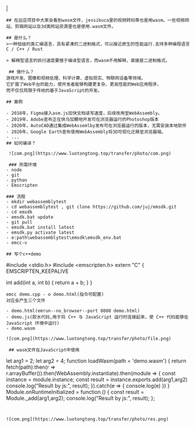 |

```
## 在巡店项目中大家会看到wasm文件，jessibuca里的视频转码等也是用wasm。一些视频网站、剪辑网站以及3d类网站资源里也是使用.wasm文件。

## 是什么？
>一种低级的类汇编语言，具有紧凑的二进制格式，可以接近原生的性能运行.支持多种编程语言C / C++ / Rust

> 解释型语言的执行速度要慢于编译型语言，而wasm不用解释，直接是二进制格式。

 ## 做什么？
游戏开发、图像和视频处理、科学计算、虚拟现实、物联网设备等领域。
它扩展了Web平台的能力，使开发者能够构建更复杂、更高性能的Web应用程序，
而不仅仅局限于传统的基于JavaScript的开发。

## 案例

- 2018年，Figma接入asm.js加快文档读写速度，后续改用至WebAssembly。
- 2019年，Adobe宣布正在快马加鞭地开发可在浏览器运行的Photoshop版本
- 2020年，AutoCAD通过集成WebAssemlby发布可在浏览器运行的版本，无需安装本地软件
- 2020年，Google Earth宣布使用WebAssembly将3D可视化迁移至浏览器端。
- ...
## 如何编译？  

 ![com.png](https://www.luotongtong.top/transfer/photo/com.png)

 ### 所需环境
- node
- git
- python
- Emscripten

### 流程
- mkdir webassemblytest
- cd webassemblytest , git clone https://github.com/juj/emsdk.git
- cd emsdk
- emsdk.bat update
- git pull
- emsdk.bat install latest
- emsdk.py activate latest
- e:path\webassemblytest\emsdk\emsdk_env.bat
- emcc-v

## 写个c++demo
```

#include <stdio.h>
#include <emscripten.h>
extern "C"
{
  EMSCRIPTEN_KEEPALIVE

  int add(int a, int b)
  {
    return a + b;
  }
}

```
emcc demo.cpp - o demo.html(指令可配置)  
对应会产生三个文件

- demo.html(emrun--no_browser--port 8080 demo.html) 
- demo.js(胶水代码,用于将 C++ 与 JavaScript 运行时连接起来，使 C++ 代码能够在 JavaScript 环境中运行) 
- demo.wasm

![com.png](https://www.luotongtong.top/transfer/photo/file.png)

 ## wasm文件在JavaScript中使用
```

let arg1 = 2;
let arg2 = 4;
function loadWasm(path = 'demo.wasm') {
  return fetch(path).then(r => r.arrayBuffer()).then(WebAssembly.instantiate).then(module => {
    const instance = module.instance;
    const result = instance.exports.add(arg1,arg2)
    console.log("Result by js:", result);
  }).catch(e => {
    console.log(e)
  })
}
Module.onRuntimeInitialized = function () {
  const result = Module._add(arg1,arg2);
  console.log("Result by js:", result);
};

```


![com.png](https://www.luotongtong.top/transfer/photo/res.png)
```

|  |
| - |

